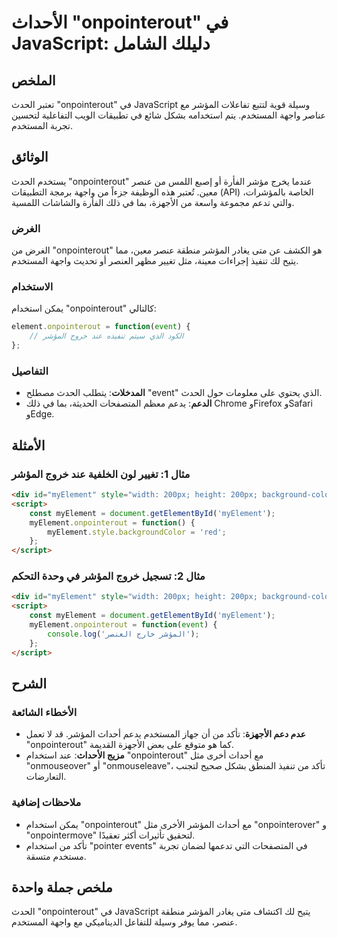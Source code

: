 <!--
Meta Description: # الأحداث "onpointerout" في JavaScript: دليلك الشامل ## الملخص تعتبر الحدث "onpointerout" في JavaScript وسيلة قوية لتتبع تفاعلات المؤشر مع عناصر واجهة...
Meta Keywords: onpointerout, المؤشر, myelement, الحدث, المستخدم
-->

# الأحداث "onpointerout" في JavaScript: دليلك الشامل

## الملخص
تعتبر الحدث "onpointerout" في JavaScript وسيلة قوية لتتبع تفاعلات المؤشر مع عناصر واجهة المستخدم. يتم استخدامه بشكل شائع في تطبيقات الويب التفاعلية لتحسين تجربة المستخدم.

## الوثائق
يستخدم الحدث "onpointerout" عندما يخرج مؤشر الفأرة أو إصبع اللمس من عنصر معين. تُعتبر هذه الوظيفة جزءاً من واجهة برمجة التطبيقات (API) الخاصة بالمؤشرات، والتي تدعم مجموعة واسعة من الأجهزة، بما في ذلك الفأرة والشاشات اللمسية.

### الغرض
الغرض من "onpointerout" هو الكشف عن متى يغادر المؤشر منطقة عنصر معين، مما يتيح لك تنفيذ إجراءات معينة، مثل تغيير مظهر العنصر أو تحديث واجهة المستخدم.

### الاستخدام
يمكن استخدام "onpointerout" كالتالي:

```javascript
element.onpointerout = function(event) {
    // الكود الذي سيتم تنفيذه عند خروج المؤشر
};
```

### التفاصيل
- **المدخلات**: يتطلب الحدث مصطلح "event" الذي يحتوي على معلومات حول الحدث.
- **الدعم**: يدعم معظم المتصفحات الحديثة، بما في ذلك Chrome وFirefox وSafari وEdge.

## الأمثلة
### مثال 1: تغيير لون الخلفية عند خروج المؤشر
```html
<div id="myElement" style="width: 200px; height: 200px; background-color: blue;"></div>
<script>
    const myElement = document.getElementById('myElement');
    myElement.onpointerout = function() {
        myElement.style.backgroundColor = 'red';
    };
</script>
```

### مثال 2: تسجيل خروج المؤشر في وحدة التحكم
```html
<div id="myElement" style="width: 200px; height: 200px; background-color: green;"></div>
<script>
    const myElement = document.getElementById('myElement');
    myElement.onpointerout = function(event) {
        console.log('المؤشر خارج العنصر');
    };
</script>
```

## الشرح
### الأخطاء الشائعة
- **عدم دعم الأجهزة**: تأكد من أن جهاز المستخدم يدعم أحداث المؤشر. قد لا تعمل "onpointerout" كما هو متوقع على بعض الأجهزة القديمة.
- **مزيج الأحداث**: عند استخدام "onpointerout" مع أحداث أخرى مثل "onmouseover" أو "onmouseleave"، تأكد من تنفيذ المنطق بشكل صحيح لتجنب التعارضات.

### ملاحظات إضافية
- يمكن استخدام "onpointerout" مع أحداث المؤشر الأخرى مثل "onpointerover" و "onpointermove" لتحقيق تأثيرات أكثر تعقيدًا.
- تأكد من استخدام "pointer events" في المتصفحات التي تدعمها لضمان تجربة مستخدم متسقة.

## ملخص جملة واحدة
الحدث "onpointerout" في JavaScript يتيح لك اكتشاف متى يغادر المؤشر منطقة عنصر، مما يوفر وسيلة للتفاعل الديناميكي مع واجهة المستخدم.